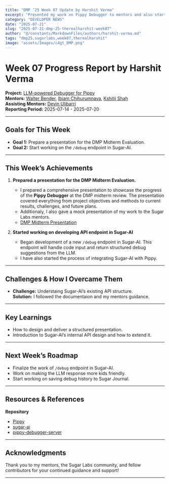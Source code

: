 ```yaml
---
title: "DMP ’25 Week 07 Update by Harshit Verma"
excerpt: "Presented my work on Pippy Debugger to mentors and also started working on developing API endpoint in Sugar-AI."
category: "DEVELOPER NEWS"
date: "2025-07-21"
slug: "2025-07-21-dmp-25-therealharshit-week07"
author: "@/constants/MarkdownFiles/authors/harshit-verma.md"
tags: "dmp25,sugarlabs,week07,therealharshit"
image: "assets/Images/c4gt_DMP.png"
---
```


<!-- markdownlint-disable -->

# Week 07 Progress Report by Harshit Verma

**Project:** [LLM-powered Debugger for Pippy](https://github.com/sugarlabs/Pippy/issues/95)  
**Mentors:** [Walter Bender](https://github.com/walterbender), [Ibiam Chihurumnaya](https://github.com/chimosky), [Kshitij Shah](https://github.com/kshitijdshah99)  
**Assisting Mentors:** [Devin Ulibarri](https://github.com/pikurasa)  
**Reporting Period:** 2025-07-14 - 2025-07-20   

---

## Goals for This Week

- **Goal 1:** Prepare a presentation for the DMP Midterm Evaluation.
- **Goal 2:** Start working on the `/debug` endpoint in Sugar-AI.

---

## This Week’s Achievements

1. **Prepared a presentation for the DMP Midterm Evaluation.**  
   - I prepared a comprehensive presentation to showcase the progress of the **Pippy Debugger** at the DMP midterm review. The presentation covered everything from project objectives and methods to current results, challenges, and future plans.
   - Additionaly, I also gave a mock presentation of my work to the Sugar Labs mentors.
   - [DMP Midterm Presentation](https://docs.google.com/presentation/d/13bAMCpKi6ezlhBEQ7NGR7eszumwpYZnL8dGFLNlnBF8/edit?usp=sharing)

2. **Started working on developing API endpoint in Sugar-AI**  
   - Began development of a new `/debug` endpoint in Sugar-AI. This endpoint will handle code input and return structured debug suggestions from the LLM.
   - I have also started the process of integrating Sugar-AI with Pippy.

---

## Challenges & How I Overcame Them

- **Challenge:** Understaing Sugar-AI’s existing API structure.  
  **Solution:** I followed the documentaion and my mentors guidance.

---

## Key Learnings

- How to design and deliver a structured presentation.
- Introduction to Sugar-AI’s internal API design and how to extend it.

---

## Next Week’s Roadmap

- Finalize the work of `/debug` endpoint in Sugar-AI.
- Work on making the LLM response more kids friendly.
- Start working on saving debug history to Sugar Journal.

---

## Resources & References

**Repository**
- [Pippy](https://github.com/therealharshit/Pippy/tree/DMP2025/Pippy-Debugger)
- [sugar-ai](https://github.com/sugarlabs/sugar-ai)
- [pippy-debugger-server](https://github.com/therealharshit/pippy-debugger-server)

---

## Acknowledgments

Thank you to my mentors, the Sugar Labs community, and fellow contributors for your continued guidance and support!

---
